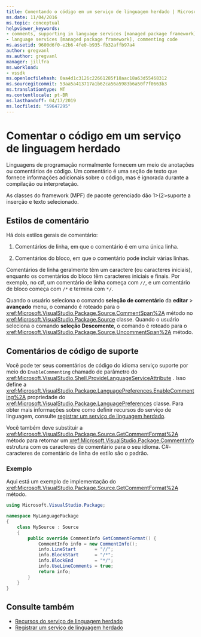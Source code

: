 ```yaml
---
title: Comentando o código em um serviço de linguagem herdado | Microsoft Docs
ms.date: 11/04/2016
ms.topic: conceptual
helpviewer_keywords:
- comments, supporting in language services [managed package framework]
- language services [managed package framework], commenting code
ms.assetid: 9600d6f0-e2b6-4fe0-b935-fb32affb97a4
author: gregvanl
ms.author: gregvanl
manager: jillfra
ms.workload:
- vssdk
ms.openlocfilehash: 0aa4d1c3126c22661285f18aac18a63d55468312
ms.sourcegitcommit: 53aa5a413717a1b62ca56a5983b6a50f7f0663b3
ms.translationtype: MT
ms.contentlocale: pt-BR
ms.lasthandoff: 04/17/2019
ms.locfileid: "59647295"
---
```

# <a name="comment-code-in-a-legacy-language-service"></a>Comentar o código em um serviço de linguagem herdado
Linguagens de programação normalmente fornecem um meio de anotações ou comentários de código. Um comentário é uma seção de texto que fornece informações adicionais sobre o código, mas é ignorada durante a compilação ou interpretação.

 As classes do framework (MPF) de pacote gerenciado dão 1&gt;{2&gt;suporte a inserção e texto selecionado.

## <a name="comment-styles"></a>Estilos de comentário
Há dois estilos gerais de comentário:

1.  Comentários de linha, em que o comentário é em uma única linha.

2.  Comentários do bloco, em que o comentário pode incluir várias linhas.

Comentários de linha geralmente têm um caractere (ou caracteres iniciais), enquanto os comentários do bloco têm caracteres iniciais e finais. Por exemplo, no c#, um comentário de linha começa com `//`, e um comentário de bloco começa com `/*` e termina com `*/`.

Quando o usuário seleciona o comando **seleção de comentário** da **editar** > **avançado** menu, o comando é roteado para o <xref:Microsoft.VisualStudio.Package.Source.CommentSpan%2A> método no <xref:Microsoft.VisualStudio.Package.Source> classe. Quando o usuário seleciona o comando **seleção Descomente**, o comando é roteado para o <xref:Microsoft.VisualStudio.Package.Source.UncommentSpan%2A> método.

## <a name="support-code-comments"></a>Comentários de código de suporte
 Você pode ter seus comentários de código do idioma serviço suporte por meio do `EnableCommenting` chamado de parâmetro do <xref:Microsoft.VisualStudio.Shell.ProvideLanguageServiceAttribute> . Isso define a <xref:Microsoft.VisualStudio.Package.LanguagePreferences.EnableCommenting%2A> propriedade do <xref:Microsoft.VisualStudio.Package.LanguagePreferences> classe. Para obter mais informações sobre como definir recursos do serviço de linguagem, consulte [registrar um serviço de linguagem herdado](../../extensibility/internals/registering-a-legacy-language-service1.md).

 Você também deve substituir a <xref:Microsoft.VisualStudio.Package.Source.GetCommentFormat%2A> método para retornar um <xref:Microsoft.VisualStudio.Package.CommentInfo> estrutura com os caracteres de comentário para o seu idioma. C#-caracteres de comentário de linha de estilo são o padrão.

### <a name="example"></a>Exemplo
 Aqui está um exemplo de implementação do <xref:Microsoft.VisualStudio.Package.Source.GetCommentFormat%2A> método.

```csharp
using Microsoft.VisualStudio.Package;

namespace MyLanguagePackage
{
    class MySource : Source
    {
        public override CommentInfo GetCommentFormat() {
            CommentInfo info = new CommentInfo();
            info.LineStart       = "//";
            info.BlockStart      = "/*";
            info.BlockEnd        = "*/";
            info.UseLineComments = true;
            return info;
        }
    }
}
```

## <a name="see-also"></a>Consulte também
- [Recursos do serviço de linguagem herdado](../../extensibility/internals/legacy-language-service-features1.md)
- [Registrar um serviço de linguagem herdado](../../extensibility/internals/registering-a-legacy-language-service1.md)